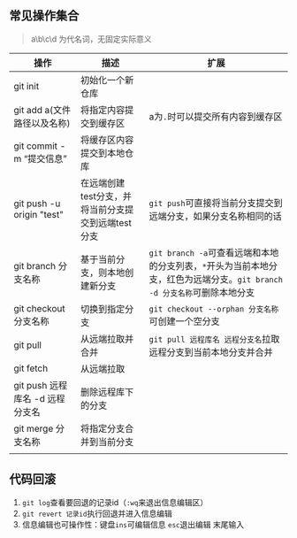 ## 常见操作集合

> a\b\c\d 为代名词，无固定实际意义

| 操作                            | 描述                                               | 扩展                                                         |
| ------------------------------- | -------------------------------------------------- | ------------------------------------------------------------ |
| git init                        | 初始化一个新仓库                                   |                                                              |
| git add a(文件路径以及名称)     | 将指定内容提交到缓存区                             | a为`.`时可以提交所有内容到缓存区                             |
| git commit -m “提交信息”        | 将缓存区内容提交到本地仓库                         |                                                              |
| git push -u origin "test"       | 在远端创建test分支，并将当前分支提交到远端test分支 | `git push`可直接将当前分支提交到远端分支，如果分支名称相同的话 |
| git branch 分支名称             | 基于当前分支，则本地创建新分支                     | `git branch -a`可查看远端和本地的分支列表，`*`开头为当前本地分支，红色为远端分支。`git branch -d 分支名称`可删除本地分支 |
| git checkout 分支名称           | 切换到指定分支                                     | `git checkout --orphan 分支名称`可创建一个空分支             |
| git pull                        | 从远端拉取并合并                                   | `git pull 远程库名 远程分支名`拉取远程分支到当前本地分支并合并 |
| git fetch                       | 从远端拉取                                         |                                                              |
| git push 远程库名 -d 远程分支名 | 删除远程库下的分支                                 |                                                              |
| git merge 分支名称              | 将指定分支合并到当前分支                           |                                                              |
|                                 |                                                    |                                                              |

## 代码回滚

1. `git log`查看要回退的记录id（`:wq`来退出信息编辑区）
2. `git revert 记录id`执行回退并进入信息编辑
3. 信息编辑也可操作性：键盘`ins`可编辑信息 `esc`退出编辑 末尾输入

